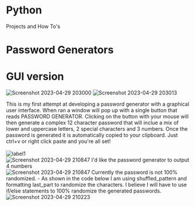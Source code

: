 # Python
Projects and How To's
# Password Generators
# GUI version
![Screenshot 2023-04-29 203000](https://user-images.githubusercontent.com/131925869/235331601-125c6136-a5a9-40fa-a9c9-e694bdc9ae27.png)  ![Screenshot 2023-04-29 203013](https://user-images.githubusercontent.com/131925869/235331625-be79c116-496e-4a75-b941-ef65e70a1b3a.png)

This is my first attempt at developing a password generator with a graphical user interface. When ran a window will pop up with a single button that reads PASSWORD GENERATOR. Clicking on the button with your mouse will then generate a complex 12 character password that will inclue a mix of lower and uppercase letters, 2 special characters and 3 numbers. Once the password is generated it is automatically copied to your clipboard. Just ctrl+v or right click paste and you're all set!
<br />
<br />
![label1](https://user-images.githubusercontent.com/131925869/235331799-6d24d50b-29c0-49e6-aad3-5ea383208467.png)
<br />
![Screenshot 2023-04-29 210847](https://user-images.githubusercontent.com/131925869/235332159-7fdec676-6e49-4207-888a-2360a9232774.png)  I'd like the password generator to output 4 numbers
<br />
![Screenshot 2023-04-29 210847](https://user-images.githubusercontent.com/131925869/235332159-7fdec676-6e49-4207-888a-2360a9232774.png)  Currently the password is not 100% randomized. - As shown in the code below I am using shuffled_pattern and formatting last_part to randomize the characters. I believe I will have to use if/else statements to 100% randomize the generated passwords.
<br /> ![Screenshot 2023-04-29 210223](https://user-images.githubusercontent.com/131925869/235331991-41b797a0-a1d0-4515-ba38-7d8ecd958102.png)
